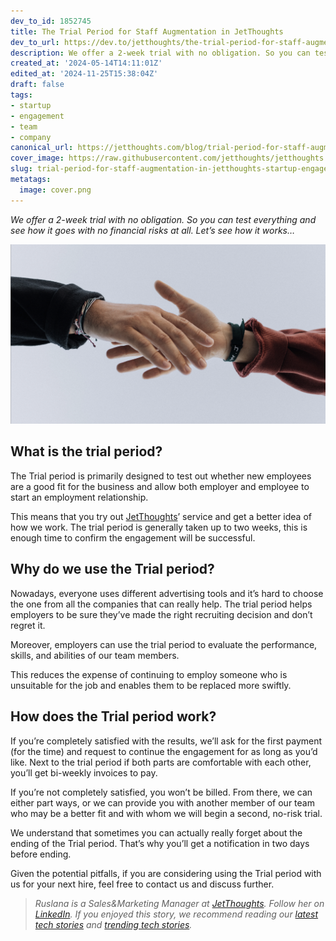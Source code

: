 ```yaml
---
dev_to_id: 1852745
title: The Trial Period for Staff Augmentation in JetThoughts
dev_to_url: https://dev.to/jetthoughts/the-trial-period-for-staff-augmentation-in-jetthoughts-eff
description: We offer a 2-week trial with no obligation. So you can test everything and see how it goes with no...
created_at: '2024-05-14T14:11:01Z'
edited_at: '2024-11-25T15:38:04Z'
draft: false
tags:
- startup
- engagement
- team
- company
canonical_url: https://jetthoughts.com/blog/trial-period-for-staff-augmentation-in-jetthoughts-startup-engagement/
cover_image: https://raw.githubusercontent.com/jetthoughts/jetthoughts.github.io/master/content/blog/trial-period-for-staff-augmentation-in-jetthoughts-startup-engagement/cover.png
slug: trial-period-for-staff-augmentation-in-jetthoughts-startup-engagement
metatags:
  image: cover.png
---
```

*We offer a 2-week trial with no obligation. So you can test everything and see how it goes with no financial risks at all. Let’s see how it works…*

![Photo by [Austin Kehmeier](https://unsplash.com/@a_kehmeier?utm_source=unsplash&utm_medium=referral&utm_content=creditCopyText) on [Unsplash](https://unsplash.com/s/photos/hands-together?utm_source=unsplash&utm_medium=referral&utm_content=creditCopyText)](file_0.png)

## What is the trial period?

The Trial period is primarily designed to test out whether new employees are a good fit for the business and allow both employer and employee to start an employment relationship.

This means that you try out [JetThoughts](https://www.jetthoughts.com/)’ service and get a better idea of how we work. The trial period is generally taken up to two weeks, this is enough time to confirm the engagement will be successful.

## Why do we use the Trial period?

Nowadays, everyone uses different advertising tools and it’s hard to choose the one from all the companies that can really help. The trial period helps employers to be sure they’ve made the right recruiting decision and don’t regret it.

Moreover, employers can use the trial period to evaluate the performance, skills, and abilities of our team members.

This reduces the expense of continuing to employ someone who is unsuitable for the job and enables them to be replaced more swiftly.

## How does the Trial period work?

If you’re completely satisfied with the results, we’ll ask for the first payment (for the time) and request to continue the engagement for as long as you’d like. Next to the trial period if both parts are comfortable with each other, you’ll get bi-weekly invoices to pay.

If you’re not completely satisfied, you won’t be billed. From there, we can either part ways, or we can provide you with another member of our team who may be a better fit and with whom we will begin a second, no-risk trial.

We understand that sometimes you can actually really forget about the ending of the Trial period. That’s why you’ll get a notification in two days before ending.

Given the potential pitfalls, if you are considering using the Trial period with us for your next hire, feel free to contact us and discuss further.
>  *Ruslana is a Sales&Marketing Manager at [JetThoughts](https://www.jetthoughts.com/). Follow her on [LinkedIn](https://www.linkedin.com/in/ruslana-brykaliuk-970016135/).*
>  *If you enjoyed this story, we recommend reading our [latest tech stories](https://jtway.co/latest) and [trending tech stories](https://jtway.co/trending).*

